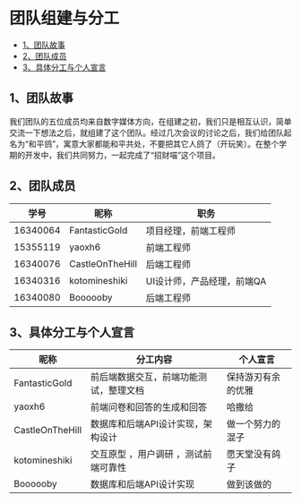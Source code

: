 # 团队组建与分工

+ [1、团队故事](#1)
+ [2、团队成员](#2)
+ [3、具体分工与个人宣言](#3)



## <span id="1">1、团队故事</span>

我们团队的五位成员均来自数字媒体方向，在组建之初，我们只是相互认识，简单交流一下想法之后，就组建了这个团队。经过几次会议的讨论之后，我们给团队起名为“和平鸽”，寓意大家都能和平共处，不要把其它人鸽了（开玩笑）。在整个学期的开发中，我们共同努力，一起完成了“招财喵”这个项目。



## <span id="2">2、团队成员</span>

| 学号     | 昵称 | 职务                     |
| -------- | ---- | ------------------------ |
| 16340064 | FantasticGold | 项目经理，前端工程师 |
| 15355119 | yaoxh6 | 前端工程师 |
| 16340076 | CastleOnTheHill | 后端工程师 |
| 16340316 | kotomineshiki |UI设计师，产品经理，前端QA                         |
| 16340080 | Boooooby | 后端工程师 |


## <span id="3">3、具体分工与个人宣言</span>

| 昵称 | 分工内容 | 个人宣言 |
| ---- | -------- | -------- |
| FantasticGold | 前后端数据交互，前端功能测试，整理文档 | 保持游刃有余的优雅 |
| yaoxh6          | 前端问卷和回答的生成和回答             | 哈撒给             |
| CastleOnTheHill | 数据库和后端API设计实现，架构设计      | 做一个努力的混子   |
| kotomineshiki | 交互原型 ，用户调研 ，测试前端可靠性 | 愿天堂没有鸽子 |
| Boooooby | 数据库和后端API设计实现 | 做到该做的 |
